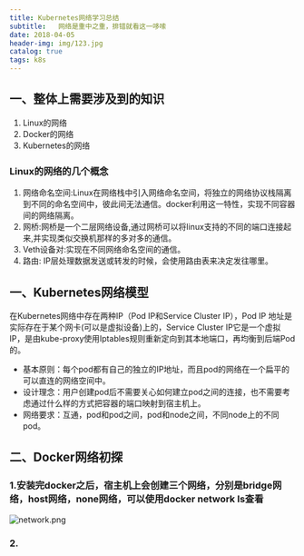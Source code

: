 ```yaml
---
title: Kubernetes网络学习总结
subtitle:   网络是重中之重，排错就看这一哆嗦
date: 2018-04-05
header-img: img/123.jpg
catalog: true
tags: k8s
---
```

## 一、整体上需要涉及到的知识
1. Linux的网络
2. Docker的网络
3. Kubernetes的网络

### Linux的网络的几个概念
1. 网络命名空间:Linux在网络栈中引入网络命名空间，将独立的网络协议栈隔离到不同的命名空间中，彼此间无法通信。docker利用这一特性，实现不同容器间的网络隔离。
2. 网桥:网桥是一个二层网络设备,通过网桥可以将linux支持的不同的端口连接起来,并实现类似交换机那样的多对多的通信。
3. Veth设备对:实现在不同网络命名空间的通信。
4. 路由: IP层处理数据发送或转发的时候，会使用路由表来决定发往哪里。








## 一、Kubernetes网络模型
在Kubernetes网络中存在两种IP（Pod IP和Service Cluster IP），Pod IP 地址是实际存在于某个网卡(可以是虚拟设备)上的，Service Cluster IP它是一个虚拟IP，是由kube-proxy使用Iptables规则重新定向到其本地端口，再均衡到后端Pod的。
* 基本原则：每个pod都有自己的独立的IP地址，而且pod的网络在一个扁平的可以直连的网络空间中。
* 设计理念：用户创建pod后不需要关心如何建立pod之间的连接，也不需要考虑通过什么样的方式把容器的端口映射到宿主机上。
* 网络要求：互通，pod和pod之间，pod和node之间，不同node上的不同pod。

## 二、Docker网络初探
### 1.安装完docker之后，宿主机上会创建三个网络，分别是bridge网络，host网络，none网络，可以使用docker network ls查看
![network.png](K8S网络学习/network.png)
### 2.
